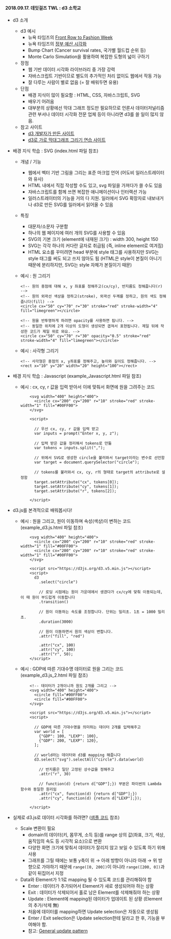 #### 2018.09.17. 데잇걸즈 TWL : d3 소학교

- d3 소개
  - d3 예시
    - 뉴욕 타임즈의 [Front Row to Fashion Week](http://www.nytimes.com/newsgraphics/2013/09/13/fashion-week-editors-picks/index.html)
    - 뉴욕 타임즈의 [정부 예산 시각화](https://archive.nytimes.com/www.nytimes.com/interactive/2012/02/13/us/politics/2013-budget-proposal-graphic.html?hp)
    - Bump Chart (Cancer survival rates, 국가별 월드컵 순위 등)
    - Monte Carlo Simulation을 활용하여 복잡한 도형의 넓이 구하기
  - 장점
    - 웹 기반 데이터 시각화 라이브러리 중 가장 강력
    - 자바스크립트 기반이므로 별도의 추가적인 처리 없이도 웹에서 작동 가능
    - 잘 다루는 사람이 별로 없음 (= 잘 배워두면 유용)
  - 단점
    - 배경 지식이 많이 필요함 : HTML, CSS, 자바스크립트, SVG
    - 배우기 어려움
    - 대부분의 상황에선 막대 그래프 정도만 필요하므로 언론사 데이터저널리즘 관련 부서나 데이터 시각화 전문 업체 등이 아니라면 d3를 쓸 일이 많지 않음.
  - 참고 사이트
    - [d3 개발자가 만든 사이트](https://beta.observablehq.com/)
    - [d3로 가로 막대그래프 그리기 연습 사이트](https://webcode.g15e.com/static/docs/ixtutor/D3_hbar.html)

- 배경 지식 학습 : SVG (index.html 파일 참조)

  - 개념 / 기능

    - 웹에서 벡터 기반 그림을 그리는 표준 마크업 언어 (어도비 일러스트레이터와 유사)
    - HTML 내에서 직접 작성할 수도 있고, svg 파일을 가져다가 쓸 수도 있음
    - 자바스크립트를 함께 쓰면 복잡한 애니메이션이나 인터랙션 가능
    - 일러스트레이터의 기능을 거의 다 지원. 일러에서 SVG 확장자로 내보내거나 d3로 만든 SVG를 일러에서 읽어올 수 있음

  - 특징

    - 대문자/소문자 구분함
    - 하나의 웹 페이지에 여러 개의 SVG를 사용할 수 있음
    - SVG의 기본 크기 (element에 내재된 크기) : width 300, height 150
    - SVG는 각각 하나의 커다란 글자로 취급됨 (즉, inline element로 여겨짐)
    - HTML 요소를 꾸미려면 head 부분에 style 태그를 사용하지만 SVG는 style 태그를 써도 되고 쓰지 않아도 됨
      (HTML은 style이 본질이 아니기 때문에 분리하지만, SVG는 style 자체가 본질이기 때문)

  - 예시 : 원 그리기

    ```
    <!-- 원의 중점에 대해 x, y 좌표를 정해주고(cx/cy), 반지름도 정해줍니다(r) -->
    <!-- 원의 외곽선 색상을 정하고(stroke), 외곽선 두께를 정하고, 원의 색도 정해줍니다(fill) -->
    <circle cx="50" cy="70" r="30" stroke="red" stroke-width="4" fill="limegreen"></circle>
    
    <!-- 원을 반투명하게 하려면 opacity를 사용하면 됩니다. -->
    <!-- 동일한 위치에 2개 이상의 도형이 생성되면 겹쳐서 표현됩니다. 제일 뒤에 작성한 코드가 제일 위로 와요. -->
    <circle cx="50" cy="70" r="30" opacity="0.5" stroke="red" stroke-width="4" fill="limegreen"></circle>
    ```

  - 예시 : 사각형 그리기

    ```
    <!-- 사각형은 중점의 x, y좌표를 정해주고, 높이와 길이도 정해줍니다. -->
    <rect x="10" y="20" width="20" height="100"></rect>
    ```

- 배경 지식 학습 : Javascript (example_Javascript.html 파일 참조)

  - 예시 : cx, cy, r 값을 입력 받아서 이에 맞춰서 화면에 원을 그려주는 코드

    ```
        <svg width="400" height="400">
          <circle cx="200" cy="200" r="10" stroke="red" stroke-width="1" fill="#00FF00">
        </svg>
    
        <script>
    
          // 우선 cx, cy, r 값을 입력 받고
          var inputs = prompt("Enter x, y, z");
    
          // 입력 받은 값을 정리해서 tokens로 만듦
          var tokens = inputs.split(",");
    
          // 위에서 SVG로 생성한 circle을 불러와서 target이라는 변수로 선언함
          var target = document.querySelector("circle");
    
          // tokens를 불러와서 cx, cy, r의 형태로 target의 attribute로 설정함 
          target.setAttribute("cx", tokens[0]);
          target.setAttribute("cy", tokens[1]);
          target.setAttribute("r", tokens[2]);
          
        </script>
    ```

- d3.js를 본격적으로 배워봅시다! 

  - 예시 : 원을 그리고, 원이 이동하며 속성(색상)이 변하는 코드 (example_d3.js.html 파일 참조)

    ```
        <svg width="400" height="400">
          <circle cx="200" cy="200" r="10" stroke="red" stroke-width="1" fill="#00FF00">
          <circle cx="200" cy="200" r="10" stroke="red" stroke-width="1" fill="#00FF00">
        </svg>
    
        <script src="https://d3js.org/d3.v5.min.js"></script>
        <script>
          d3
            .select("circle")
    
            // 로딩 시점에는 원이 가운데에서 생겼다가 cx/cy에 맞춰 이동되는데, 이 때 원이 부드럽게 이동합니다
            .transition()
    
            // 원이 이동하는 속도를 조정합니다. 단위는 밀리초. 1초 = 1000 밀리초.
            .duration(3000)
    
            // 원이 이동하면서 원의 색상이 변합니다.
            .attr("fill", "red")
    
            .attr("cx", 100)
            .attr("cy", 100)
            .attr("r", 50);
        </script>
    ```

  - 예시 : GDP에 따른 기대수명 데이터로 원을 그리는 코드 (example_d3.js_2.html 파일 참조)

    ```
        <!-- 데이터가 2개이니까 원도 2개를 그리고 -->
        <svg width="400" height="400">
          <circle fill="#00FF00">
          <circle fill="#00FF00">
        </svg>
    
        <script src="https://d3js.org/d3.v5.min.js"></script>
        <script>
    
          // GDP에 따른 기대수명을 의미하는 데이터 2개를 입력해주고
          var world = [
            {"GDP": 100, "LEXP": 100},
            {"GDP": 200, "LEXP": 120},
          ];
    
          // world라는 데이터와 d3를 mapping 해줍니다
          d3.select("svg").selectAll("circle").data(world)
    
            // 반지름은 일단 고정된 상수값을 정해주고
            .attr("r", 30)
    
            // function(d) {return d["GDP"];}) 부분은 파이썬의 Lambda 함수와 동일한 원리임
            .attr("cx", function(d) {return d["GDP"];})
            .attr("cy", function(d) {return d["LEXP"];});
    
        </script>
    ```



- 실제로 d3.js로 데이터 시각화를 하려면? ([샘플 코드](https://webcode.g15e.com/source/youngestsalon/exercise1) 참조)
  - Scale 변환이 필요
    - domain의 데이터(키, 몸무게, 소득 등)를 range 상의 값(좌표, 크기, 색상, 움직임의 속도 등 시각적 요소)으로 변환
    - 다양한 화면 크기에 맞춰서 데이터가 잘리지 않고 보일 수 있도록 하기 위해 사용
    - 그래프를 그릴 때에는 보통 y축이 위 → 아래 방향이 아니라 아래 → 위 방향으로 가야하기 때문에 `range([0, 200])`이 아니라 `range([200, 0])`과 같이 뒤집어서 지정
  - Data와 Element가 1:1로 mapping 될 수 있도록 코드를 관리해줘야 함
    - Enter : 데이터가 추가되어서 Element가 새로 생성되어야 하는 상황
    - Exit : 데이터가 삭제되어서 홀로 남은 Element를 삭제해줘야 하는 상황
    - Update : Element에 mapping된 데이터가 업데이트 된 상황 (Element의 추가/삭제 無) 
    - 처음에 데이터를 mapping하면 Update selection은 자동으로 생성됨
    - Enter / Exit selection은 Update selection한테 달라고 한 후, 기능을 부여해야 함.
    - 참고: [General update pattern](https://bl.ocks.org/mbostock/3808218)

